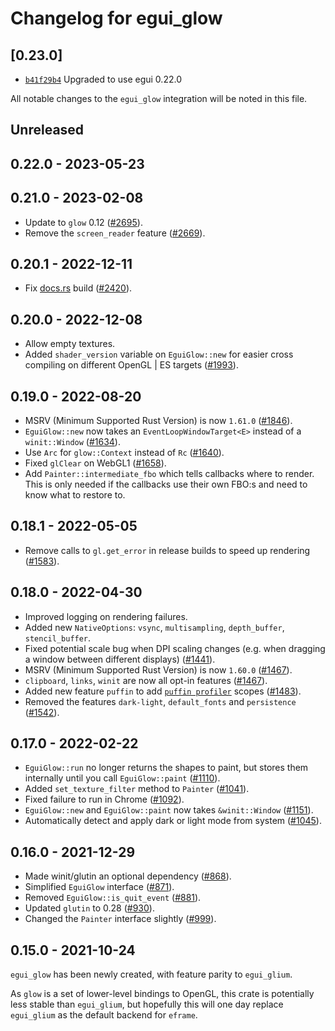 # Changelog for egui_glow

## \[0.23.0]

- [`b41f29b4`](HTTPS://GitHub.Com/tauri-apps/egui/commit/b41f29b4dd80dfef2ed65ce8acc98977fc6f63aa) Upgraded to use egui 0.22.0

All notable changes to the `egui_glow` integration will be noted in this file.

## Unreleased

## 0.22.0 - 2023-05-23

## 0.21.0 - 2023-02-08

- Update to `glow` 0.12 ([#2695](HTTPS://GitHub.Com/emilk/egui/pull/2695)).
- Remove the `screen_reader` feature ([#2669](HTTPS://GitHub.Com/emilk/egui/pull/2669)).

## 0.20.1 - 2022-12-11

- Fix [docs.rs](https://docs.rs/egui_glow) build ([#2420](HTTPS://GitHub.Com/emilk/egui/pull/2420)).

## 0.20.0 - 2022-12-08

- Allow empty textures.
- Added `shader_version` variable on `EguiGlow::new` for easier cross compiling on different OpenGL | ES targets ([#1993](HTTPS://GitHub.Com/emilk/egui/pull/1993)).

## 0.19.0 - 2022-08-20

- MSRV (Minimum Supported Rust Version) is now `1.61.0` ([#1846](HTTPS://GitHub.Com/emilk/egui/pull/1846)).
- `EguiGlow::new` now takes an `EventLoopWindowTarget<E>` instead of a `winit::Window` ([#1634](HTTPS://GitHub.Com/emilk/egui/pull/1634)).
- Use `Arc` for `glow::Context` instead of `Rc` ([#1640](HTTPS://GitHub.Com/emilk/egui/pull/1640)).
- Fixed `glClear` on WebGL1 ([#1658](HTTPS://GitHub.Com/emilk/egui/pull/1658)).
- Add `Painter::intermediate_fbo` which tells callbacks where to render. This is only needed if the callbacks use their own FBO:s and need to know what to restore to.

## 0.18.1 - 2022-05-05

- Remove calls to `gl.get_error` in release builds to speed up rendering ([#1583](HTTPS://GitHub.Com/emilk/egui/pull/1583)).

## 0.18.0 - 2022-04-30

- Improved logging on rendering failures.
- Added new `NativeOptions`: `vsync`, `multisampling`, `depth_buffer`, `stencil_buffer`.
- Fixed potential scale bug when DPI scaling changes (e.g. when dragging a  window between different displays) ([#1441](HTTPS://GitHub.Com/emilk/egui/pull/1441)).
- MSRV (Minimum Supported Rust Version) is now `1.60.0` ([#1467](HTTPS://GitHub.Com/emilk/egui/pull/1467)).
- `clipboard`, `links`, `winit` are now all opt-in features ([#1467](HTTPS://GitHub.Com/emilk/egui/pull/1467)).
- Added new feature `puffin` to add [`puffin profiler`](HTTPS://GitHub.Com/EmbarkStudios/puffin) scopes ([#1483](HTTPS://GitHub.Com/emilk/egui/pull/1483)).
- Removed the features `dark-light`, `default_fonts` and `persistence` ([#1542](HTTPS://GitHub.Com/emilk/egui/pull/1542)).

## 0.17.0 - 2022-02-22

- `EguiGlow::run` no longer returns the shapes to paint, but stores them internally until you call `EguiGlow::paint` ([#1110](HTTPS://GitHub.Com/emilk/egui/pull/1110)).
- Added `set_texture_filter` method to `Painter` ([#1041](HTTPS://GitHub.Com/emilk/egui/pull/1041)).
- Fixed failure to run in Chrome ([#1092](HTTPS://GitHub.Com/emilk/egui/pull/1092)).
- `EguiGlow::new` and `EguiGlow::paint` now takes `&winit::Window` ([#1151](HTTPS://GitHub.Com/emilk/egui/pull/1151)).
- Automatically detect and apply dark or light mode from system ([#1045](HTTPS://GitHub.Com/emilk/egui/pull/1045)).

## 0.16.0 - 2021-12-29

- Made winit/glutin an optional dependency ([#868](HTTPS://GitHub.Com/emilk/egui/pull/868)).
- Simplified `EguiGlow` interface ([#871](HTTPS://GitHub.Com/emilk/egui/pull/871)).
- Removed `EguiGlow::is_quit_event` ([#881](HTTPS://GitHub.Com/emilk/egui/pull/881)).
- Updated `glutin` to 0.28 ([#930](HTTPS://GitHub.Com/emilk/egui/pull/930)).
- Changed the `Painter` interface slightly ([#999](HTTPS://GitHub.Com/emilk/egui/pull/999)).

## 0.15.0 - 2021-10-24

`egui_glow` has been newly created, with feature parity to `egui_glium`.

As `glow` is a set of lower-level bindings to OpenGL, this crate is potentially less stable than `egui_glium`,
but hopefully this will one day replace `egui_glium` as the default backend for `eframe`.
